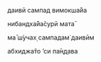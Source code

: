 даивӣ сампад вимокша̄йа

нибандха̄йа̄сурӣ мата̄

ма̄ ш́учах̣ сампадам̇ даивӣм

абхиджа̄то ’си па̄н̣д̣ава